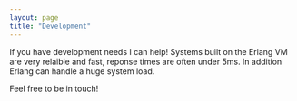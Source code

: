 ```yaml
---
layout: page
title: "Development"
---
```


If you have development needs I can help! Systems built on the Erlang
VM are very relaible and fast, reponse times are often under 5ms. In
addition Erlang can handle a huge system load.

Feel free to be in touch!

<script type="text/javascript" src="http://www.skypeassets.com/i/scom/js/skype-uri.js"></script>
<div id="SkypeButton_Call_ZachKessin_1">
  <script type="text/javascript">
    Skype.ui({
      "name": "call",
      "element": "SkypeButton_Call_ZachKessin_1",
      "participants": ["ZachKessin"],
      "imageSize": 32
    });
  </script>
</div>
